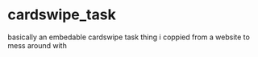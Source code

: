 # cardswipe_task
basically an embedable cardswipe task thing i coppied from a website to mess around with

